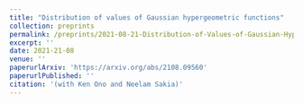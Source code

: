 ```yaml
---
title: "Distribution of values of Gaussian hypergeometric functions"
collection: preprints
permalink: /preprints/2021-08-21-Distribution-of-Values-of-Gaussian-Hypergeometric-Functions
excerpt: ''
date: 2021-21-08
venue: ''
paperurlArxiv: 'https://arxiv.org/abs/2108.09560'
paperurlPublished: ''
citation: '(with Ken Ono and Neelam Sakia)'
---
```



